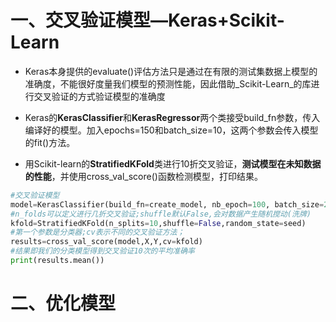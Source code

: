 # 一、交叉验证模型—Keras+Scikit-Learn

* Keras本身提供的evaluate\(\)评估方法只是通过在有限的测试集数据上模型的准确度，不能很好度量我们模型的预测性能，因此借助_Scikit-Learn_的库进行交叉验证的方式验证模型的准确度

* Keras的**KerasClassifier**和**KerasRegressor**两个类接受build\_fn参数，传入编译好的模型。加入epochs=150和batch\_size=10，这两个参数会传入模型的fit\(\)方法。

* 用Scikit-learn的**StratifiedKFold**类进行10折交叉验证，**测试模型在未知数据的性能**，并使用cross\_val\_score\(\)函数检测模型，打印结果。

```py
#交叉验证模型
model=KerasClassifier(build_fn=create_model, nb_epoch=100, batch_size=20)
#n_folds可以定义进行几折交叉验证;shuffle默认False,会对数据产生随机搅动(洗牌)
kfold=StratifiedKFold(n_splits=10,shuffle=False,random_state=seed)
#第一个参数是分类器;cv表示不同的交叉验证方法；
results=cross_val_score(model,X,Y,cv=kfold)
#结果即我们的分类模型得到交叉验证10次的平均准确率
print(results.mean())
```

# 二、优化模型





